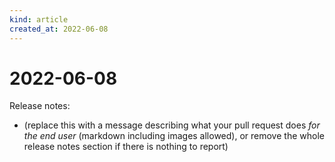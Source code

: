 ```yaml
---
kind: article
created_at: 2022-06-08
---
```


# 2022-06-08

Release notes:

* (replace this with a message describing what your pull request does *for the end user* (markdown including images allowed), or remove the whole release notes section if there is nothing to report)
